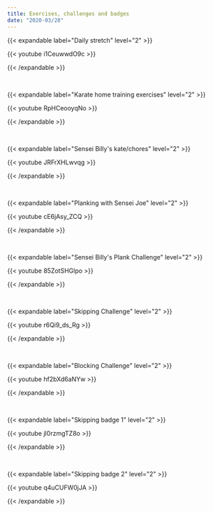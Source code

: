 ```yaml
---
title: Exercises, challenges and badges
date: "2020-03/28"
---
```


{{< expandable label="Daily stretch" level="2" >}}

{{< youtube i1CeuwwdO9c >}}

{{< /expandable >}}

<br>

{{< expandable label="Karate home training exercises" level="2" >}}

{{< youtube RpHCeooyqNo >}}

{{< /expandable >}}

<br>

{{< expandable label="Sensei Billy's kate/chores" level="2" >}}

{{< youtube JRFrXHLwvqg >}}

{{< /expandable >}}

<br>

{{< expandable label="Planking with Sensei Joe" level="2" >}}

{{< youtube cE6jAsy_ZCQ >}}

{{< /expandable >}}

<br>

{{< expandable label="Sensei Billy's Plank Challenge" level="2" >}}

{{< youtube 85ZotSHGlpo >}}

{{< /expandable >}}

<br>

{{< expandable label="Skipping Challenge" level="2" >}}

{{< youtube r6Qi9_ds_Rg >}}

{{< /expandable >}}

<br>

{{< expandable label="Blocking Challenge" level="2" >}}

{{< youtube hf2bXd6aNYw >}}

{{< /expandable >}}

<br>

{{< expandable label="Skipping badge 1" level="2" >}}

{{< youtube jI0rzmgTZ8o >}}

{{< /expandable >}}

<br>

{{< expandable label="Skipping badge 2" level="2" >}}

{{< youtube q4uCUFW0jJA >}}

{{< /expandable >}}
